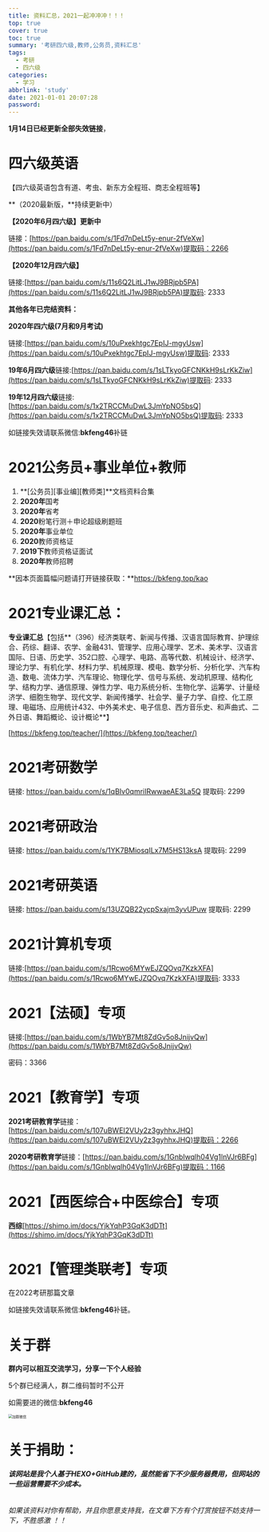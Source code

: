 ```yaml
---
title: 资料汇总，2021一起冲冲冲！！！
top: true
cover: true
toc: true
summary: '考研四六级,教师,公务员,资料汇总'
tags:
  - 考研
  - 四六级
categories:
  - 学习
abbrlink: 'study'
date: 2021-01-01 20:07:28
password:
---
```




**1月14日已经更新全部失效链接**，



# **四六级英语**

【四六级英语包含有道、考虫、新东方全程班、商志全程班等】

**（2020最新版，**持续更新中）

**【2020年6月四六级】更新中**

链接：[https://pan.baidu.com/s/1Fd7nDeLt5y-enur-2fVeXw](https://pan.baidu.com/s/1Fd7nDeLt5y-enur-2fVeXw)提取码：2266

**【2020年12月四六级】**

链接:[https://pan.baidu.com/s/11s6Q2LitLJ1wJ9BRjpb5PA](https://pan.baidu.com/s/11s6Q2LitLJ1wJ9BRjpb5PA)提取码: 2333

**其他各年已完结资料：**

**2020年四六级(7月和9月考试)**

链接:[https://pan.baidu.com/s/10uPxekhtgc7EpIJ-mgyUsw](https://pan.baidu.com/s/10uPxekhtgc7EpIJ-mgyUsw)提取码: 2333

**19年6月四六级**链接:[https://pan.baidu.com/s/1sLTkyoGFCNKkH9sLrKkZiw](https://pan.baidu.com/s/1sLTkyoGFCNKkH9sLrKkZiw)提取码: 2333

**19年12月四六级**链接:[https://pan.baidu.com/s/1x2TRCCMuDwL3JmYpNO5bsQ](https://pan.baidu.com/s/1x2TRCCMuDwL3JmYpNO5bsQ)提取码: 2333

如链接失效请联系微信:**bkfeng46**补链



# 2021公务员+事业单位+教师
1. **[公务员][事业编][教师类]**文档资料合集
2. **2020年**国考
3. **2020年**省考
4. **2020**粉笔行测＋申论超级刷题班
5. **2020年**事业单位
6. **2020**教师资格证
7. **2019下**教师资格证面试
8. **2020年**教师招聘

**因本页面篇幅问题请打开链接获取：**https://bkfeng.top/kao



# **2021专业课汇总：**

**专业课汇总**【包括**（396）经济类联考、新闻与传播、汉语言国际教育、护理综合、药综、翻译、农学、金融431、管理学、应用心理学、艺术、美术学、汉语言国际、日语、历史学、352口腔、心理学、电路、高等代数、机械设计、经济学、理论力学、有机化学、材料力学、机械原理、模电、数学分析、分析化学、汽车构造、数电、流体力学、汽车理论、物理化学、信号与系统、发动机原理、结构化学、结构力学、通信原理、弹性力学、电力系统分析、生物化学、运筹学、计量经济学、细胞生物学、现代文学、新闻传播学、社会学、量子力学、自控、化工原理、电磁场、应用统计432、中外美术史、电子信息、西方音乐史、和声曲式、二外日语、舞蹈概论、设计概论**】

[https://bkfeng.top/teacher/](https://bkfeng.top/teacher/)





# **2021考研数学**

链接: https://pan.baidu.com/s/1qBIv0qmriIRwwaeAE3La5Q 提取码: 2299



# **2021考研政治**

链接: https://pan.baidu.com/s/1YK7BMiosqILx7M5HS13ksA 提取码: 2299



# **2021考研英语**

链接: https://pan.baidu.com/s/13UZQB22ycpSxajm3yvUPuw 提取码: 2299



# **2021计算机专项**

链接:[https://pan.baidu.com/s/1Rcwo6MYwEJZQOvq7KzkXFA](https://pan.baidu.com/s/1Rcwo6MYwEJZQOvq7KzkXFA)提取码: 3333



# **2021【法硕】专项**

链接:[https://pan.baidu.com/s/1WbYB7Mt8ZdGv5o8JnijvQw](https://pan.baidu.com/s/1WbYB7Mt8ZdGv5o8JnijvQw)

密码：3366



# **2021【教育学】专项**

**2021考研教育学**链接：[https://pan.baidu.com/s/107uBWEI2VUy2z3gyhhxJHQ](https://pan.baidu.com/s/107uBWEI2VUy2z3gyhhxJHQ)提取码：2266

**2020考研教育学**链接：[https://pan.baidu.com/s/1GnbIwqlh04Vg1lnVJr6BFg](https://pan.baidu.com/s/1GnbIwqlh04Vg1lnVJr6BFg)提取码：1166



# **2021【西医综合+中医综合】专项**

**西综**[https://shimo.im/docs/YjkYqhP3GqK3dDTt](https://shimo.im/docs/YjkYqhP3GqK3dDTt)



# **2021【管理类联考】专项**

在2022考研那篇文章

如链接失效请联系微信:**bkfeng46**补链。



# **关于群**
**群内可以相互交流学习，分享一下个人经验**

5个群已经满人，群二维码暂时不公开

如需要进的微信:**bkfeng46**

<img src="https://i.loli.net/2021/01/02/dnLRtZJhMgq4scl.png" alt="加群微信" style="zoom: 50%;" />







# **关于捐助：**



###### **该网站是我个人基于HEXO+GitHub建的，虽然能省下不少服务器费用，但网站的一些运营需要不少成本。**



###### *如果该资料对你有帮助，并且你愿意支持我，在文章下方有个打赏按钮不妨支持一下，不胜感激 ！！*

